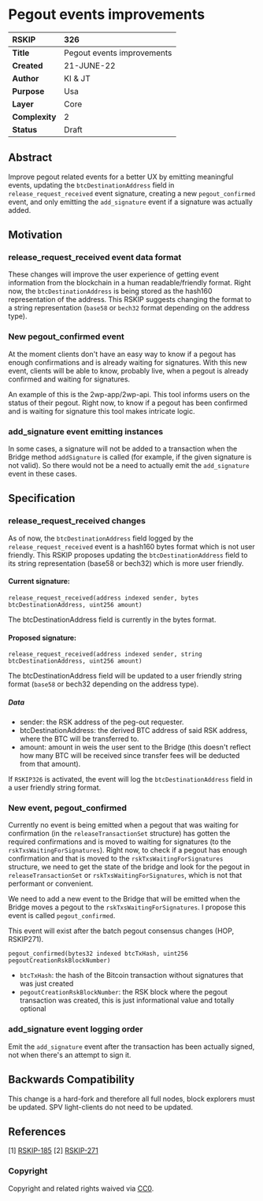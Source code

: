 # Pegout events improvements

|RSKIP          |326           |
| :------------ |:-------------|
|**Title**      |Pegout events improvements |
|**Created**    |21-JUNE-22 |
|**Author**     |KI & JT |
|**Purpose**    |Usa |
|**Layer**      |Core |
|**Complexity** |2 |
|**Status**     |Draft |

## Abstract

Improve pegout related events for a better UX by emitting meaningful events, updating the `btcDestinationAddress` field in `release_request_received` event signature, creating a new `pegout_confirmed` event, and only emitting the `add_signature` event if a signature was actually added.

## Motivation

### release_request_received event data format

These changes will improve the user experience of getting event information from the blockchain in a human readable/friendly format.
Right now, the `btcDestinationAddress` is being stored as the hash160 representation of the address. This RSKIP suggests changing the format to a string representation (`base58` or `bech32` format depending on the address type).

### New pegout_confirmed event

At the moment clients don't have an easy way to know if a pegout has enough confirmations and is already waiting for signatures. With this new event, clients will be able to know, probably live, when a pegout is already confirmed and waiting for signatures.

An example of this is the 2wp-app/2wp-api. This tool informs users on the status of their pegout. Right now, to know if a pegout has been confirmed and is waiting for signature this tool makes intricate logic.

### add_signature event emitting instances

In some cases, a signature will not be added to a transaction when the Bridge method `addSignature` is called (for example, if the given signature is not valid). So there would not be a need to actually emit the `add_signature` event in these cases.

## Specification

### release_request_received changes

As of now, the `btcDestinationAddress` field logged by the `release_request_received` event is a hash160 bytes format which is not user friendly. This RSKIP proposes updating the `btcDestinationAddress` field to its string representation (base58 or bech32) which is more user friendly.

#### Current signature:

```
release_request_received(address indexed sender, bytes btcDestinationAddress, uint256 amount)
```

The btcDestinationAddress field is currently in the bytes format.

#### Proposed signature:

```
release_request_received(address indexed sender, string btcDestinationAddress, uint256 amount)
```

The btcDestinationAddress field will be updated to a user friendly string format (`base58` or bech32 depending on the address type).

##### Data

- sender: the RSK address of the peg-out requester.
- btcDestinationAddress: the derived BTC address of said RSK address, where the BTC will be transferred to.
- amount: amount in weis the user sent to the Bridge (this doesn't reflect how many BTC will be received since transfer fees will be deducted from that amount).

If `RSKIP326` is activated, the event will log the `btcDestinationAddress` field in a user friendly string format.

### New event, pegout_confirmed

Currently no event is being emitted when a pegout that was waiting for confirmation (in the `releaseTransactionSet` structure) has gotten the required confirmations and is moved to waiting for signatures (to the `rskTxsWaitingForSignatures`).
Right now, to check if a pegout has enough confirmation and that is moved to the `rskTxsWaitingForSignatures` structure, we need to get the state of the bridge and look for the pegout in `releaseTransactionSet` or `rskTxsWaitingForSignatures`, which is not that performant or convenient.

We need to add a new event to the Bridge that will be emitted when the Bridge moves a pegout to the `rskTxsWaitingForSignatures`.
I propose this event is called `pegout_confirmed`.


This event will exist after the batch pegout consensus changes (HOP, RSKIP271).

```
pegout_confirmed(bytes32 indexed btcTxHash, uint256 pegoutCreationRskBlockNumber)
```

- `btcTxHash`: the hash of the Bitcoin transaction without signatures that was just created
- `pegoutCreationRskBlockNumber`: the RSK block where the pegout transaction was created, this is just informational value and totally optional

### add_signature event logging order

Emit the `add_signature` event after the transaction has been actually signed, not when there's an attempt to sign it.

## Backwards Compatibility

This change is a hard-fork and therefore all full nodes, block explorers must be updated. SPV light-clients do not need to be updated. 

## References

[1] [RSKIP-185](https://github.com/rsksmart/RSKIPs/blob/master/IPs/RSKIP185.md)
[2] [RSKIP-271](https://github.com/rsksmart/RSKIPs/blob/master/IPs/RSKIP271.md)

### Copyright

Copyright and related rights waived via [CC0](https://creativecommons.org/publicdomain/zero/1.0/).
